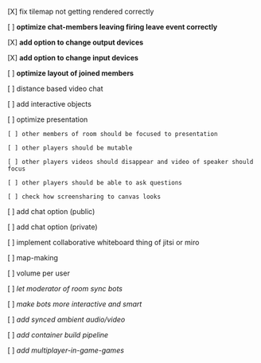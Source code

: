 [X] fix tilemap not getting rendered correctly

[ ] **optimize chat-members leaving firing leave event correctly**

[X] **add option to change output devices**

[X] **add option to change input devices**

[ ] **optimize layout of joined members**

[ ] distance based video chat

[ ] add interactive objects

[ ] optimize presentation

    [ ] other members of room should be focused to presentation

    [ ] other players should be mutable

    [ ] other players videos should disappear and video of speaker should focus

    [ ] other players should be able to ask questions

    [ ] check how screensharing to canvas looks

[ ] add chat option (public)

[ ] add chat option (private)

[ ] implement collaborative whiteboard thing of jitsi or miro

[ ] map-making

[ ] volume per user

[ ] _let moderator of room sync bots_

[ ] _make bots more interactive and smart_

[ ] _add synced ambient audio/video_

[ ] _add container build pipeline_

[ ] _add multiplayer-in-game-games_